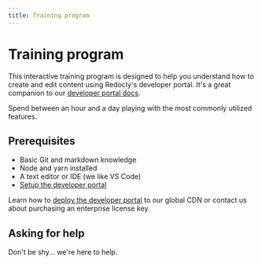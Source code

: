 ```yaml
---
title: Training program
---
```


# Training program

This interactive training program is designed to help you understand how to create and edit content using Redocly's developer portal.
It's a great companion to our [developer portal docs](https://docs.redoc.ly/developer-portal/introduction/).

Spend between an hour and a day playing with the most commonly utilized features.

## Prerequisites
- Basic Git and markdown knowledge
- Node and yarn installed
- A text editor or IDE (we like VS Code)
- [Setup the developer portal](setup.md)

Learn how to [deploy the developer portal](https://docs.redoc.ly/ci-cd-workflows/) to our global CDN or contact us about purchasing an enterprise license key.

## Asking for help

Don't be shy... we're here to help.
